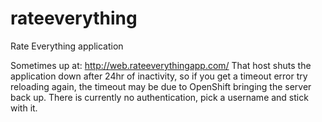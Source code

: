 rateeverything
==============

Rate Everything application

Sometimes up at: http://web.rateeverythingapp.com/
That host shuts the application down after 24hr of inactivity, so if you get a timeout error try reloading again, the timeout may be due to OpenShift bringing the server back up.
There is currently no authentication, pick a username and stick with it. 
